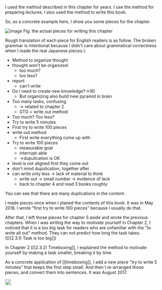 
I used the method described in this chapter for years. I use the method for preparing lectures. I also used the method to write this book.

So, as a concrete example here, I show you some pieces for the chapter.

![image](https://gyazo.com/e9f5bb041ededf27c04c0a116d4b5f13/thumb/1000)
Fig: the actual pieces for writing this chapter

Rough translation of each piece for English readers is as follow. The broken grammar is intentional because I didn't care about grammatical correctness when I made the real Japanese pieces.):

- Method to organize thought
- thought won't be organized:
    - too much?
    - too less?
- report
    - can't write
- Do I need to create new knowledge?→(6)
    - But organizing also build new pyramid in brain
- Too many tasks, confusing
    - → related to chapter 2
    - GTD = write out method
- Too much? Too less?
- Try to write 5 minutes
- First try to write 100 pieces
- write out method
    - First write everything come up with
- Try to write 100 pieces
    - measurable goal
    - interrupt-able
    - →dupulication is OK
- level is not aligned first they come out
- don't mind dupulication, together after
- can write only less → lack of material to think
    - write out → small number → evidence of lack
    - back to chapter 4 and read 3 books roughly

You can see that there are many duplications in the content.

I made pieces once when I planed the contents of this book. It was in May 2016. I wrote "first try to write 100 pieces" because I usually do that.

After that, I left those pieces for chapter 5 aside and wrote the previous chapters. When I was writing the way to motivate yourself in Chapter 2, I noticed that it is a too big task for readers who are unfamiliar with the "to write all out" method. They can not predict how long the task takes. ([[(2.3.1) Task is too big]])

In Chapter 2 [[(2.3.2) Timeboxing]],  I explained the method to motivate yourself by making a task smaller, breaking it by time.

As a concrete application of [[timeboxing]], I add a new piece "try to write 5 minutes" that keeps the first step small. And then I re-arranged those pieces, and convert them into sentences. It was August 2017.

<img src='https://scrapbox.io/api/pages/nishio/en/icon' alt='en.icon' height="19.5"/>